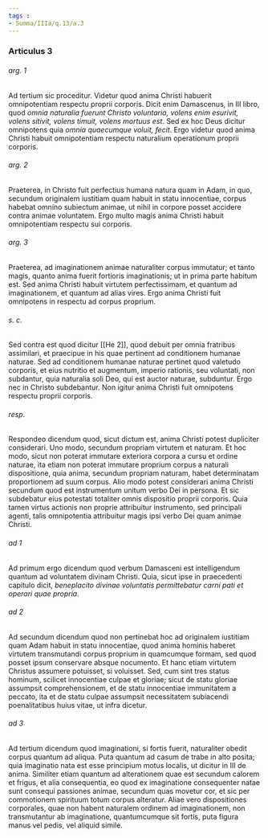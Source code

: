 ```yaml
---
tags : 
- Summa/IIIa/q.13/a.3
---
```


### Articulus 3

###### arg. 1
Ad tertium sic proceditur. Videtur quod anima Christi habuerit omnipotentiam respectu proprii corporis. Dicit enim Damascenus, in III libro, quod *omnia naturalia fuerunt Christo voluntaria, volens enim esurivit, volens sitivit, volens timuit, volens mortuus est*. Sed ex hoc Deus dicitur omnipotens quia *omnia quaecumque voluit, fecit*. Ergo videtur quod anima Christi habuit omnipotentiam respectu naturalium operationum proprii corporis.

###### arg. 2
Praeterea, in Christo fuit perfectius humana natura quam in Adam, in quo, secundum originalem iustitiam quam habuit in statu innocentiae, corpus habebat omnino subiectum animae, ut nihil in corpore posset accidere contra animae voluntatem. Ergo multo magis anima Christi habuit omnipotentiam respectu sui corporis.

###### arg. 3
Praeterea, ad imaginationem animae naturaliter corpus immutatur; et tanto magis, quanto anima fuerit fortioris imaginationis; ut in prima parte habitum est. Sed anima Christi habuit virtutem perfectissimam, et quantum ad imaginationem, et quantum ad alias vires. Ergo anima Christi fuit omnipotens in respectu ad corpus proprium.

###### s. c.
Sed contra est quod dicitur [[He 2]], quod debuit per omnia fratribus assimilari, et praecipue in his quae pertinent ad conditionem humanae naturae. Sed ad conditionem humanae naturae pertinet quod valetudo corporis, et eius nutritio et augmentum, imperio rationis, seu voluntati, non subdantur, quia naturalia soli Deo, qui est auctor naturae, subduntur. Ergo nec in Christo subdebantur. Non igitur anima Christi fuit omnipotens respectu proprii corporis.

###### resp.
Respondeo dicendum quod, sicut dictum est, anima Christi potest dupliciter considerari. Uno modo, secundum propriam virtutem et naturam. Et hoc modo, sicut non poterat immutare exteriora corpora a cursu et ordine naturae, ita etiam non poterat immutare proprium corpus a naturali dispositione, quia anima, secundum propriam naturam, habet determinatam proportionem ad suum corpus. Alio modo potest considerari anima Christi secundum quod est instrumentum unitum verbo Dei in persona. Et sic subdebatur eius potestati totaliter omnis dispositio proprii corporis. Quia tamen virtus actionis non proprie attribuitur instrumento, sed principali agenti, talis omnipotentia attribuitur magis ipsi verbo Dei quam animae Christi.

###### ad 1
Ad primum ergo dicendum quod verbum Damasceni est intelligendum quantum ad voluntatem divinam Christi. Quia, sicut ipse in praecedenti capitulo dicit, *beneplacito divinae voluntatis permittebatur carni pati et operari quae propria*.

###### ad 2
Ad secundum dicendum quod non pertinebat hoc ad originalem iustitiam quam Adam habuit in statu innocentiae, quod anima hominis haberet virtutem transmutandi corpus proprium in quamcumque formam, sed quod posset ipsum conservare absque nocumento. Et hanc etiam virtutem Christus assumere potuisset, si voluisset. Sed, cum sint tres status hominum, scilicet innocentiae culpae et gloriae; sicut de statu gloriae assumpsit comprehensionem, et de statu innocentiae immunitatem a peccato, ita et de statu culpae assumpsit necessitatem subiacendi poenalitatibus huius vitae, ut infra dicetur.

###### ad 3
Ad tertium dicendum quod imaginationi, si fortis fuerit, naturaliter obedit corpus quantum ad aliqua. Puta quantum ad casum de trabe in alto posita; quia imaginatio nata est esse principium motus localis, ut dicitur in III de anima. Similiter etiam quantum ad alterationem quae est secundum calorem et frigus, et alia consequentia, eo quod ex imaginatione consequenter natae sunt consequi passiones animae, secundum quas movetur cor, et sic per commotionem spirituum totum corpus alteratur. Aliae vero dispositiones corporales, quae non habent naturalem ordinem ad imaginationem, non transmutantur ab imaginatione, quantumcumque sit fortis, puta figura manus vel pedis, vel aliquid simile.

